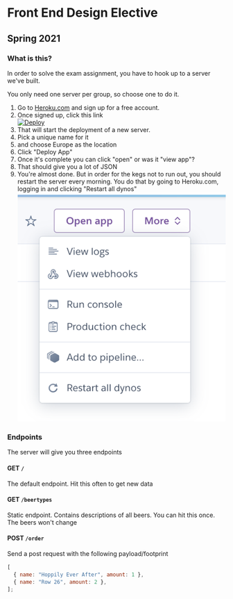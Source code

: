 # Front End Design Elective

## Spring 2021

### What is this?

In order to solve the exam assignment, you have to hook up to a server we've built.

You only need one server per group, so choose one to do it.

1. Go to <a href="https://heroku.com">Heroku.com</a> and sign up for a free account.
2. Once signed up, click this link <br><a href="https://heroku.com/deploy?template=https://github.com/jonasholbech/foobarnodejs/tree/master"><img src="https://www.herokucdn.com/deploy/button.svg" alt="Deploy"></a>
3. That will start the deployment of a new server.
4. Pick a unique name for it
5. and choose Europe as the location
6. Click "Deploy App"
7. Once it's complete you can click "open" or was it "view app"?
8. That should give you a lot of JSON
9. You're almost done. But in order for the kegs not to run out, you should restart the server every morning. You do that by going to Heroku.com, logging in and clicking "Restart all dynos" <br><img src="restart-all.png">

### Endpoints

The server will give you three endpoints

#### GET `/`

The default endpoint. Hit this often to get new data

#### GET `/beertypes`

Static endpoint. Contains descriptions of all beers. You can hit this once. The beers won't change

#### POST `/order`

Send a post request with the following payload/footprint

```js
[
  { name: "Hoppily Ever After", amount: 1 },
  { name: "Row 26", amount: 2 },
];
```
